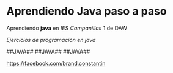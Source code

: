# Aprendiendo Java paso a paso #

Aprendiendo **java** en *IES Campanillas* 1 de DAW

*Ejercicios de programación en java*

##JAVA##
##JAVA##
##JAVA##

<https://facebook.com/brand.constantin>
